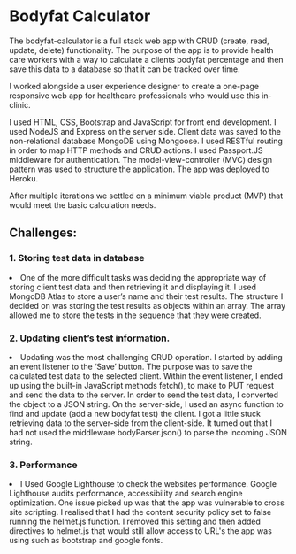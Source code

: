 <h1>Bodyfat Calculator</h1>

<p>The bodyfat-calculator is a full stack web app with CRUD (create, read, update, delete) functionality. The purpose of the app is to provide health care workers with a way to calculate a clients bodyfat percentage and then save this data to a database so that it can be tracked over time.</p>

<p>I worked alongside a user experience designer to create a one-page responsive web app for healthcare professionals who would use this in-clinic.</p>

<p>I used HTML, CSS, Bootstrap and JavaScript for front end development. I used NodeJS and Express on the server side. Client data was saved to the non-relational database MongoDB using Mongoose. I used RESTful routing in order to map HTTP methods and CRUD actions. I used Passport.JS middleware for authentication. The model-view-controller (MVC) design pattern was used to structure the application.  The app was deployed to Heroku.</p>

<p>After multiple iterations we settled on a minimum viable product (MVP) that would meet the basic calculation needs.</p>

<h2>Challenges:</h2>

<h3>1.	Storing test data in database</h3>
<li>One of the more difficult tasks was deciding the appropriate way of storing client test data and then retrieving it and displaying it. I used MongoDB Atlas to store a user’s name and their test results. The structure I decided on was storing the test results as objects within an array. The array allowed me to store the tests in the sequence that they were created. </li>


<h3>2.	Updating client’s test information.</h3>
<li>Updating was the most challenging CRUD operation. I started by adding an event listener to the ‘Save’ button. The purpose was to save the calculated test data to the selected client. Within the event listener, I ended up using the built-in JavaScript methods fetch(), to make to PUT request and send the data to the server. In order to send the test data, I converted the object to a JSON string. On the server-side, I used an async function to find and update (add a new bodyfat test) the client. I got a little stuck retrieving data to the server-side from the client-side. It turned out that I had not used the middleware bodyParser.json() to parse the incoming JSON string. </li>

<h3>3. Performance</h3>
<li>I Used Google Lighthouse to check the websites performance. Google Lighthouse audits performance, accessibility and search engine optimization. One issue picked up was that the app was vulnerable to cross site scripting. I realised that I had the content security policy set to false running the helmet.js function. I removed this setting and then added directives to helmet.js that would still allow access to URL's the app was using such as bootstrap and google fonts.</li>

